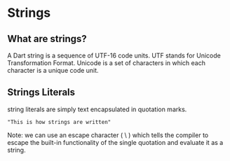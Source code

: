 # Strings
## What are strings?
A Dart string is a sequence of UTF-16 code units. UTF stands for Unicode Transformation Format. Unicode is a set of characters in which each character is a unique code unit.

## Strings Literals
string literals are simply text encapsulated in quotation marks.
```
"This is how strings are written"
```

Note: we can use an escape character ( \ ) which tells the compiler to escape the built-in functionality of the single quotation and evaluate it as a string.
